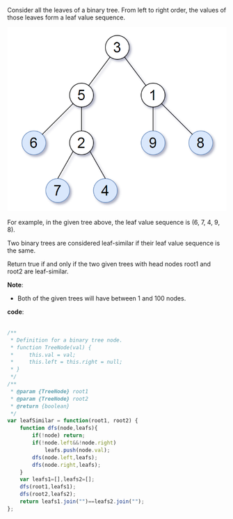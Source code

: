 Consider all the leaves of a binary tree.  From left to right order, the values of those leaves form a leaf value sequence.

![Alt Text](https://github.com/godghdai/leetcode/blob/master/Resource/img/tree872.png)

For example, in the given tree above, the leaf value sequence is (6, 7, 4, 9, 8).

Two binary trees are considered leaf-similar if their leaf value sequence is the same.

Return true if and only if the two given trees with head nodes root1 and root2 are leaf-similar.
 
**Note**:

- Both of the given trees will have between 1 and 100 nodes.


**code**:
```js

/**
 * Definition for a binary tree node.
 * function TreeNode(val) {
 *     this.val = val;
 *     this.left = this.right = null;
 * }
 */
/**
 * @param {TreeNode} root1
 * @param {TreeNode} root2
 * @return {boolean}
 */
var leafSimilar = function(root1, root2) {
    function dfs(node,leafs){
        if(!node) return;
        if(!node.left&&!node.right)
            leafs.push(node.val);    
        dfs(node.left,leafs);
        dfs(node.right,leafs);
    }
    var leafs1=[],leafs2=[];
    dfs(root1,leafs1);
    dfs(root2,leafs2);
    return leafs1.join("")==leafs2.join("");
};

```